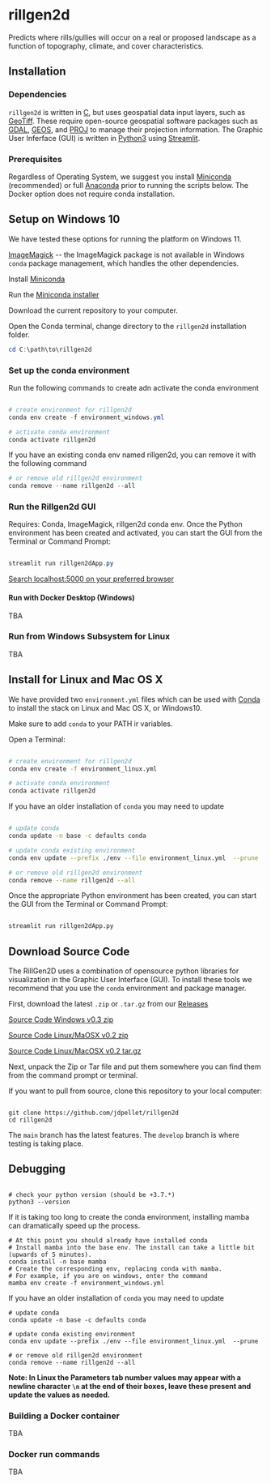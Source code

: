 # rillgen2d

Predicts where rills/gullies will occur on a real or proposed landscape as a function of topography, climate, and cover characteristics.

## Installation

### Dependencies

`rillgen2d` is written in [C](https://en.wikipedia.org/wiki/C_(programming_language)), but uses geospatial data input layers, such as [GeoTiff](https://www.ogc.org/standards/geotiff). These require open-source geospatial software packages such as [GDAL](https://gdal.org/), [GEOS](https://trac.osgeo.org/geos), and [PROJ](https://proj.org/) to manage their projection information. The Graphic User Inferface (GUI) is written in [Python3](https://www.python.org/) using [Streamlit](https://streamlit.io/).

### Prerequisites

Regardless of Operating System, we suggest you install [Miniconda](https://docs.conda.io/en/latest/miniconda.html) (recommended) or full [Anaconda](https://www.anaconda.com/products/individual) prior to running the scripts below. The Docker option does not require conda installation.

## Setup on Windows 10

We have tested these options for running the platform on Windows 11.

[ImageMagick](https://imagemagick.org/script/download.php#windows) -- the ImageMagick package is not available in Windows `conda` package management, which handles the other dependencies.

Install [Miniconda](https://docs.conda.io/en/latest/miniconda.html)

Run the [Miniconda installer](https://docs.conda.io/en/latest/miniconda.html)

Download the current repository to your computer.

Open the Conda terminal, change directory to the `rillgen2d` installation folder.

```powershell
cd C:\path\to\rillgen2d
```

### Set up the conda environment

Run the following commands to create adn activate the conda environment

```powershell

# create environment for rillgen2d
conda env create -f environment_windows.yml

# activate conda environment
conda activate rillgen2d

```

If you have an existing conda env named rillgen2d, you can remove it with the following command

```powershell
# or remove old rillgen2d environment
conda remove --name rillgen2d --all

```

### Run the Rillgen2d GUI

Requires: Conda, ImageMagick, rillgen2d conda env.
Once the Python environment has been created and activated, you can start the GUI from the Terminal or Command Prompt:

```powershell

streamlit run rillgen2dApp.py

```

[Search localhost:5000 on your preferred browser](http://localhost:5000/)

#### Run with Docker Desktop (Windows)

TBA

### Run from Windows Subsystem for Linux

TBA

## Install for Linux and Mac OS X

We have provided two `environment.yml` files which can be used with [Conda](https://docs.conda.io/en/latest/) to install the stack on Linux and Mac OS X, or Windows10.

Make sure to add `conda` to your PATH ir variables.

Open a Terminal:

```bash

# create environment for rillgen2d
conda env create -f environment_linux.yml

# activate conda environment
conda activate rillgen2d
```

If you have an older installation of `conda` you may need to update

```bash

# update conda
conda update -n base -c defaults conda

# update conda existing environment 
conda env update --prefix ./env --file environment_linux.yml  --prune

# or remove old rillgen2d environment
conda remove --name rillgen2d --all
```

Once the appropriate Python environment has been created, you can start the GUI from the Terminal or Command Prompt:

``` bash

streamlit run rillgen2dApp.py

```

## Download Source Code

The RillGen2D uses a combination of opensource python libraries for visualization in the Graphic User Interface (GUI). To install these tools we recommend that you use the `conda` environment and package manager. 

First, download the latest `.zip` or `.tar.gz` from our [Releases](https://github.com/tyson-swetnam/rillgen2d/releases)

[Source Code Windows v0.3 zip](https://github.com/tyson-swetnam/rillgen2d/archive/refs/tags/0.3.zip)

[Source Code Linux/MaOSX v0.2 zip](https://github.com/tyson-swetnam/rillgen2d/archive/refs/tags/0.2.zip)

[Source Code Linux/MacOSX v0.2 tar.gz](https://github.com/tyson-swetnam/rillgen2d/archive/refs/tags/0.2.tar.gz)

Next, unpack the Zip or Tar file and put them somewhere you can find them from the command prompt or terminal. 

If you want to pull from source, clone this repository to your local computer:

``` shell

git clone https://github.com/jdpellet/rillgen2d
cd rillgen2d

```

The `main` branch has the latest features. The `develop` branch is where testing is taking place. 

## Debugging

```

# check your python version (should be +3.7.*)
python3 --version

```

If it is taking too long to create the conda environment, installing mamba can dramatically speed up the process.

```
# At this point you should already have installed conda
# Install mamba into the base env. The install can take a little bit (upwards of 5 minutes).
conda install -n base mamba
# Create the corresponding env, replacing conda with mamba.
# For example, if you are on windows, enter the command
mamba env create -f environment_windows.yml 
```

If you have an older installation of `conda` you may need to update

```
# update conda
conda update -n base -c defaults conda

# update conda existing environment 
conda env update --prefix ./env --file environment_linux.yml  --prune

# or remove old rillgen2d environment
conda remove --name rillgen2d --all
```

**Note: In Linux the Parameters tab number values may appear with a newline character `\n` at the end of their boxes, leave these present and update the values as needed.**

### Building a Docker container

TBA

### Docker run commands

TBA